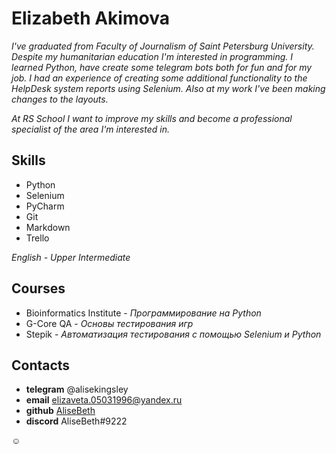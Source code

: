 # Elizabeth Akimova

*I've graduated from Faculty of Journalism of Saint Petersburg University. Despite my humanitarian education I'm interested in programming. 
I learned Python, have create some telegram bots both for fun and for my job. I had an experience of creating some additional functionality to the HelpDesk system reports using Selenium. Also at my work I've been making changes to the layouts.*

*At RS School I want to improve my skills and become a professional specialist of the area I'm interested in.*

## Skills
* Python
* Selenium
* PyCharm 
* Git
* Markdown
* Trello
 
 *English - Upper Intermediate*

## Courses
* Bioinformatics Institute - *Программирование на Python*
* G-Core QA - *Основы тестирования игр*
* Stepik - *Автоматизация тестирования с помощью Selenium и Python*

## Contacts
* **telegram**  @alisekingsley
* **email** elizaveta.05031996@yandex.ru
* **github** [AliseBeth](https://github.com/AliseBeth)
* **discord** AliseBeth#9222
 
 :relaxed:
